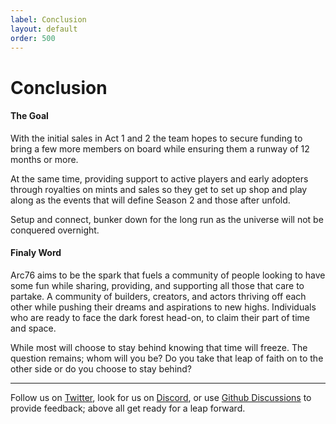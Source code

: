 ```yaml
---
label: Conclusion
layout: default
order: 500
---
```


# Conclusion

#### The Goal

With the initial sales in Act 1 and 2 the team hopes to secure funding to bring a few more members on board while ensuring them a runway of 12 months or more.

At the same time, providing support to active players and early adopters through royalties on mints and sales so they get to set up shop and play along as the events that will define Season 2 and those after unfold.

Setup and connect, bunker down for the long run as the universe will not be conquered overnight.

#### Finaly Word

Arc76 aims to be the spark that fuels a community of people looking to have some fun while sharing, providing, and supporting all those that care to partake. A community of builders, creators, and actors thriving off each other while pushing their dreams and aspirations to new highs. Individuals who are ready to face the dark forest head-on, to claim their part of time and space.

While most will choose to stay behind knowing that time will freeze. The question remains; whom will you be? Do you take that leap of faith on to the other side or do you choose to stay behind?

---

Follow us on [Twitter](https://twitter.com/Arc76_space), look for us on [Discord](https://discord.gg/a9KYTc2Bj3), or use [Github Discussions](https://github.com/arc-space/arc-whitepaper/discussions) to provide feedback; above all get ready for a leap forward.
